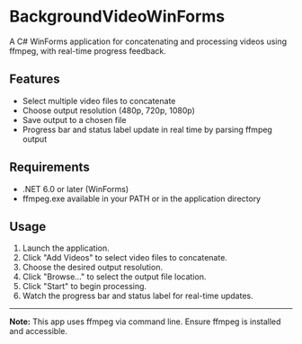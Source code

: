 # BackgroundVideoWinForms

A C# WinForms application for concatenating and processing videos using ffmpeg, with real-time progress feedback.

## Features
- Select multiple video files to concatenate
- Choose output resolution (480p, 720p, 1080p)
- Save output to a chosen file
- Progress bar and status label update in real time by parsing ffmpeg output

## Requirements
- .NET 6.0 or later (WinForms)
- ffmpeg.exe available in your PATH or in the application directory

## Usage
1. Launch the application.
2. Click "Add Videos" to select video files to concatenate.
3. Choose the desired output resolution.
4. Click "Browse..." to select the output file location.
5. Click "Start" to begin processing.
6. Watch the progress bar and status label for real-time updates.

---

**Note:** This app uses ffmpeg via command line. Ensure ffmpeg is installed and accessible. 